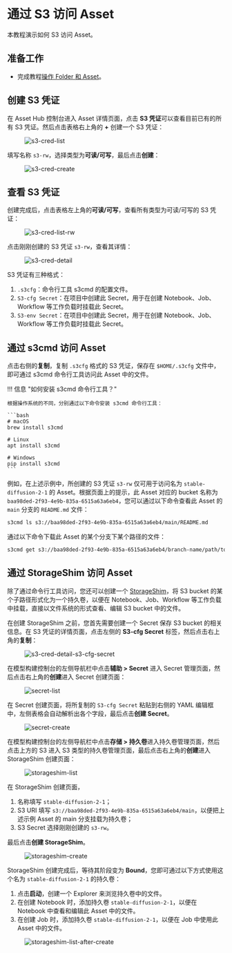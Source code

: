 # 通过 S3 访问 Asset

本教程演示如何 S3 访问 Asset。

## 准备工作

* 完成教程[操作 Folder 和 Asset](./manipulate-folder-and-asset.md)。

## 创建 S3 凭证

在 Asset Hub 控制台进入 Asset 详情页面，点击 **S3 凭证**可以查看目前已有的所有 S3 凭证。然后点击表格右上角的 **+** 创建一个 S3 凭证：

<figure class="screenshot">
  <img alt="s3-cred-list" src="../assets/tasks/manage-asset/access-asset-by-s3/s3-cred-list.png" class="screenshot"/>
</figure>

填写名称 `s3-rw`，选择类型为**可读/可写**，最后点击**创建**：

<figure class="screenshot">
  <img alt="s3-cred-create" src="../assets/tasks/manage-asset/access-asset-by-s3/s3-cred-create.png" class="screenshot"/>
</figure>

## 查看 S3 凭证

创建完成后，点击表格左上角的**可读/可写**，查看所有类型为可读/可写的 S3 凭证：

<figure class="screenshot">
  <img alt="s3-cred-list-rw" src="../assets/tasks/manage-asset/access-asset-by-s3/s3-cred-list-rw.png" class="screenshot"/>
</figure>

点击刚刚创建的 S3 凭证 `s3-rw`，查看其详情：

<figure class="screenshot">
  <img alt="s3-cred-detail" src="../assets/tasks/manage-asset/access-asset-by-s3/s3-cred-detail.png" class="screenshot"/>
</figure>

S3 凭证有三种格式：

1. `.s3cfg`：命令行工具 s3cmd 的配置文件。
2. `S3-cfg Secret`：在项目中创建此 Secret，用于在创建 Notebook、Job、Workflow 等工作负载时挂载此 Secret。
3. `S3-env Secret`：在项目中创建此 Secret，用于在创建 Notebook、Job、Workflow 等工作负载时挂载此 Secret。

## 通过 s3cmd 访问 Asset

点击右侧的**复制**，复制 `.s3cfg` 格式的 S3 凭证，保存在 `$HOME/.s3cfg` 文件中，即可通过 s3cmd 命令行工具访问此 Asset 中的文件。

!!! 信息 "如何安装 s3cmd 命令行工具？"

    根据操作系统的不同，分别通过以下命令安装 s3cmd 命令行工具：

    ```bash
    # macOS
    brew install s3cmd

    # Linux
    apt install s3cmd

    # Windows
    pip install s3cmd
    ```

例如，在上述示例中，所创建的 S3 凭证 `s3-rw` 仅可用于访问名为 `stable-diffusion-2-1` 的 Asset。根据页面上的提示，此 Asset 对应的 bucket 名称为 `baa98ded-2f93-4e9b-835a-6515a63a6eb4`，您可以通过以下命令查看此 Asset 的 `main` 分支的 `README.md` 文件：

```bash
s3cmd ls s3://baa98ded-2f93-4e9b-835a-6515a63a6eb4/main/README.md
```

通过以下命令下载此 Asset 的某个分支下某个路径的文件：

```bash
s3cmd get s3://baa98ded-2f93-4e9b-835a-6515a63a6eb4/branch-name/path/to/object
```

## 通过 StorageShim 访问 Asset

除了通过命令行工具访问，您还可以创建一个 [StorageShim](../manage-auxiliary-resources/manage-datasetconnect.md)，将 S3 bucket 的某个子路径形式化为一个持久卷，以便在 Notebook、Job、Workflow 等工作负载中挂载，直接以文件系统的形式查看、编辑 S3 bucket 中的文件。

在创建 StorageShim 之前，您首先需要创建一个 Secret 保存 S3 bucket 的相关信息。在 S3 凭证的详情页面，点击左侧的 **S3-cfg Secret** 标签，然后点击右上角的**复制**：

<figure class="screenshot">
  <img alt="s3-cred-detail-s3-cfg-secret" src="../assets/tasks/manage-asset/access-asset-by-s3/s3-cred-detail-s3-cfg-secret.png" class="screenshot"/>
</figure>

在模型构建控制台的左侧导航栏中点击**辅助 > Secret** 进入 Secret 管理页面，然后点击右上角的**创建**进入 Secret 创建页面：

<figure class="screenshot">
  <img alt="secret-list" src="../assets/tasks/manage-asset/access-asset-by-s3/secret-list.png" class="screenshot"/>
</figure>

在 Secret 创建页面，将所复制的 `S3-cfg Secret` 粘贴到右侧的 YAML 编辑框中，左侧表格会自动解析出各个字段，最后点击**创建 Secret**。

<figure class="screenshot">
  <img alt="secret-create" src="../assets/tasks/manage-asset/access-asset-by-s3/secret-create.png" class="screenshot"/>
</figure>

在模型构建控制台的左侧导航栏中点击**存储 > 持久卷**进入持久卷管理页面，然后点击上方的 S3 进入 S3 类型的持久卷管理页面，最后点击右上角的**创建**进入 StorageShim 创建页面：

<figure class="screenshot">
  <img alt="storageshim-list" src="../assets/tasks/manage-asset/access-asset-by-s3/storageshim-list.png" class="screenshot"/>
</figure>

在 StorageShim 创建页面，

1. 名称填写 `stable-diffusion-2-1`；
2. S3 URI 填写 `s3://baa98ded-2f93-4e9b-835a-6515a63a6eb4/main`，以便把上述示例 Asset 的 main 分支挂载为持久卷；
3. S3 Secret 选择刚刚创建的 `s3-rw`。

最后点击**创建 StorageShim**。

<figure class="screenshot">
  <img alt="storageshim-create" src="../assets/tasks/manage-asset/access-asset-by-s3/storageshim-create.png" class="screenshot"/>
</figure>

StorageShim 创建完成后，等待其阶段变为 **Bound**，您即可通过以下方式使用这个名为 `stable-diffusion-2-1` 的持久卷：

1. 点击**启动**，创建一个 Explorer 来浏览持久卷中的文件。
2. 在创建 Notebook 时，添加持久卷 `stable-diffusion-2-1`，以便在 Notebook 中查看和编辑此 Asset 中的文件。
3. 在创建 Job 时，添加持久卷 `stable-diffusion-2-1`，以便在 Job 中使用此 Asset 中的文件。

<figure class="screenshot">
  <img alt="storageshim-list-after-create" src="../assets/tasks/manage-asset/access-asset-by-s3/storageshim-list-after-create.png" class="screenshot"/>
</figure>
